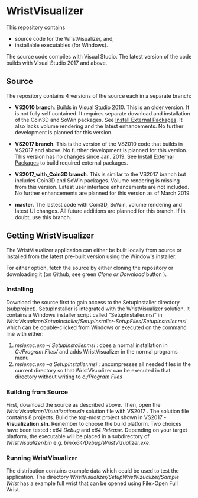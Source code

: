 # WristVisualizer

This repository contains 
- source code for the WristVisualizer, and;
- installable executables (for Windows). 

The source code  compiles with Visual Studio.  The latest version of
the code builds with Visual Studio 2017 and above.  

## Source 
The repository contains 4 versions of the source each in a separate branch:

- **VS2010 branch**.  Builds in Visual Studio 2010.  This is an older
 version. It is not fully self contained.  It requires separate
 download and installation of the Coin3D and SoWin packages. See
 [Install External Packages](./InstallExternalPackages.md). It also
 lacks volume rendering and the latest enhancements.  No further
 development is planned for this version.

- **VS2017 branch**. This is the version of the VS2010 code that
 builds in VS2017 and above.  No further development is planned for
 this version. This version has no changes since Jan. 2019. See
 [Install External Packages](./InstallExternalPackages.md) to build required external
 packages.


- **VS2017_with_Coin3D branch**. This is similar to the VS2017 branch
  but includes Coin3D and SoWin packages. Volume rendering is missing from
  this version. Latest user interface enhancements are not included.  No
  further enhancements are planned for this version as of March 2019.

- **master**.  The lastest code with Coin3D, SoWin, volume rendering
  and latest UI changes. All future additions are planned for this
  branch. If in doubt, use this branch.

## Getting WristVisualizer

The WristVisualizer application can either be built locally from
source or installed from the latest pre-built version using the
Window's installer.

For either option, fetch the source by either cloning the repository or downloading it (on Github, see green *Clone or Download* button ). 

### Installing 

Download the source first to gain access to the SetupInstaller directory (subproject). SetupInstaller is integrated with the WristVisualizer solution.  It contains a Windows  installer script called “SetupInstaller.msi” in *WristVisualizer/SetupInstaller/SetupInstaller-SetupFiles/SetupInstaller.msi* which can be double-clicked from Windows or executed on the command line with either:
1.  *msiexec.exe –i SetupInstaller.msi* : does a normal installation in *C:/Program Files/* and adds WristVisualizer in the normal programs menu
2.  *msiexec.exe –a SetupInstaller.msi* : uncompresses all needed files in the current directory so that WristVisualizer can be executed in that directory without writing to *c:/Program Files* 

### Building from Source

First, download the source as described above. Then,
open the *WristVisualizer/Visualization.sln* solution file with VS2017
. The solution file contains 8 projects. Build the top-most project shown in VS2017 - **Visualization.sln**.  Remember to choose the build platform. Two choices
have been tested : *x64 Debug* and *x64 Release*.  Depending on your
target platform, the executable will be placed in a subdirectory of
*WristVisualizer/bin* e.g. *bin/x64/Debug/WristVizualizer.exe*.


### Running WristVisualizer

The distribution contains example data which could be used to test the
application.  The directory
*WristVisualizer/SetupWristVizualizer/Sample Wrist* has a example full
wrist that can be opened using File>Open Full Wrist.

